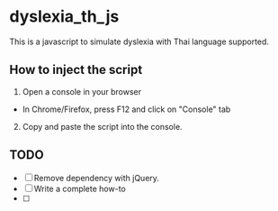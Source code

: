 # dyslexia_th_js

This is a javascript to simulate dyslexia with Thai language supported.

## How to inject the script

1. Open a console in your browser
  - In Chrome/Firefox, press F12 and click on "Console" tab

2. Copy and paste the script into the console.

## TODO
- [ ] Remove dependency with jQuery.
- [ ] Write a complete how-to
- [ ] 
